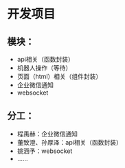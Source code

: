 
# 开发项目

## 模块：

- api相关（函数封装）
- 机器人操作（等待）
- 页面（html）相关（组件封装）
- 企业微信通知
- websocket

## 分工：

- 程禹赫：企业微信通知
- 董致澄、孙厚泽：api相关（函数封装）
- 姚涵予：websocket
- ……
